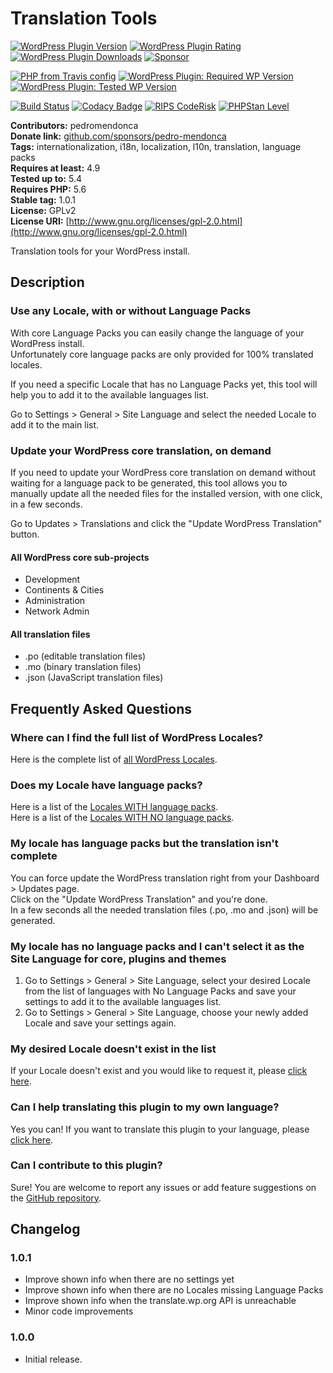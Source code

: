 # Translation Tools #

[![WordPress Plugin Version](https://img.shields.io/wordpress/plugin/v/translation-tools?label=Plugin%20Version&logo=wordpress)](https://wordpress.org/plugins/translation-tools/)
[![WordPress Plugin Rating](https://img.shields.io/wordpress/plugin/stars/translation-tools?label=Plugin%20Rating&logo=wordpress)](https://wordpress.org/support/plugin/translation-tools/reviews/)
[![WordPress Plugin Downloads](https://img.shields.io/wordpress/plugin/dt/translation-tools.svg?label=Downloads&logo=wordpress)](https://wordpress.org/plugins/translation-tools/advanced/)
[![Sponsor](https://img.shields.io/badge/GitHub-🤍%20Sponsor-ea4aaa?logo=github)](https://github.com/sponsors/pedro-mendonca)

[![PHP from Travis config](https://img.shields.io/travis/php-v/pedro-mendonca/Translation-Tools.svg?logoColor=white&label=PHP%20Required&logo=php)](https://travis-ci.org/pedro-mendonca/Translation-Tools)
[![WordPress Plugin: Required WP Version](https://img.shields.io/wordpress/plugin/wp-version/translation-tools?label=WordPress%20Required&logo=wordpress)](https://wordpress.org/plugins/translation-tools/)
[![WordPress Plugin: Tested WP Version](https://img.shields.io/wordpress/plugin/tested/translation-tools.svg?label=WordPress%20Tested&logo=wordpress)](https://wordpress.org/plugins/translation-tools/)

[![Build Status](https://img.shields.io/travis/pedro-mendonca/translation-tools?label=Build&logo=travis)](https://travis-ci.org/pedro-mendonca/Translation-Tools)
[![Codacy Badge](https://api.codacy.com/project/badge/Grade/534909194f4446c3a865f66536ac4e03)](https://app.codacy.com/manual/pedro-mendonca/Translation-Tools?utm_source=github.com&utm_medium=referral&utm_content=pedro-mendonca/Translation-Tools&utm_campaign=Badge_Grade_Settings)
[![RIPS CodeRisk](https://coderisk.com/wp/plugin/translation-tools/badge "RIPS CodeRisk")](https://coderisk.com/wp/plugin/translation-tools)
[![PHPStan Level](https://img.shields.io/badge/PHPStan%20Level-6-brightgreen)](https://travis-ci.org/pedro-mendonca/Translation-Tools)

**Contributors:** pedromendonca  
**Donate link:** [github.com/sponsors/pedro-mendonca](https://github.com/sponsors/pedro-mendonca)  
**Tags:** internationalization, i18n, localization, l10n, translation, language packs  
**Requires at least:** 4.9  
**Tested up to:** 5.4  
**Requires PHP:** 5.6  
**Stable tag:** 1.0.1  
**License:** GPLv2  
**License URI:** [http://www.gnu.org/licenses/gpl-2.0.html](http://www.gnu.org/licenses/gpl-2.0.html)  

Translation tools for your WordPress install.

## Description ##

### Use any Locale, with or without Language Packs ###

With core Language Packs you can easily change the language of your WordPress install.  
Unfortunately core language packs are only provided for 100% translated locales.  

If you need a specific Locale that has no Language Packs yet, this tool will help you to add it to the available languages list.  

Go to Settings > General > Site Language and select the needed Locale to add it to the main list.  

### Update your WordPress core translation, on demand ###

If you need to update your WordPress core translation on demand without waiting for a language pack to be generated, this tool allows you to manually update all the needed files for the installed version, with one click, in a few seconds.  

Go to Updates > Translations and click the "Update WordPress Translation" button.  

#### All WordPress core sub-projects ####

*   Development
*   Continents & Cities
*   Administration
*   Network Admin

#### All translation files ####

*   .po (editable translation files)
*   .mo (binary translation files)
*   .json (JavaScript translation files)

## Frequently Asked Questions ##

### Where can I find the full list of WordPress Locales? ###
Here is the complete list of [all WordPress Locales](https://make.wordpress.org/polyglots/teams/).  

### Does my Locale have language packs? ###
Here is a list of the [Locales WITH language packs](https://make.wordpress.org/polyglots/teams/#has-language-pack).  
Here is a list of the [Locales WITH NO language packs](https://make.wordpress.org/polyglots/teams/#no-language-pack).  

### My locale has language packs but the translation isn't complete ###
You can force update the WordPress translation right from your Dashboard > Updates page.  
Click on the "Update WordPress Translation" and you're done.  
In a few seconds all the needed translation files (.po, .mo and .json) will be generated.  

### My locale has no language packs and I can't select it as the Site Language for core, plugins and themes ###
1.  Go to Settings > General > Site Language, select your desired Locale from the list of languages with No Language Packs and save your settings to add it to the available languages list.
2.  Go to Settings > General > Site Language, choose your newly added Locale and save your settings again.

### My desired Locale doesn't exist in the list ###
If your Locale doesn't exist and you would like to request it, please [click here](https://make.wordpress.org/polyglots/handbook/translating/requesting-a-new-locale/).

### Can I help translating this plugin to my own language? ###
Yes you can! If you want to translate this plugin to your language, please [click here](https://translate.wordpress.org/projects/wp-plugins/translation-tools).

### Can I contribute to this plugin? ###
Sure! You are welcome to report any issues or add feature suggestions on the [GitHub repository](https://github.com/pedro-mendonca/Translation-Tools).

## Changelog ##

### 1.0.1 ###
*   Improve shown info when there are no settings yet
*   Improve shown info when there are no Locales missing Language Packs
*   Improve shown info when the translate.wp.org API is unreachable
*   Minor code improvements

### 1.0.0 ###
*   Initial release.

